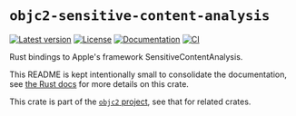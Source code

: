 # `objc2-sensitive-content-analysis`

[![Latest version](https://badgen.net/crates/v/objc2-sensitive-content-analysis)](https://crates.io/crates/objc2-sensitive-content-analysis)
[![License](https://badgen.net/badge/license/Zlib%20OR%20Apache-2.0%20OR%20MIT/blue)](../../LICENSE.md)
[![Documentation](https://docs.rs/objc2-sensitive-content-analysis/badge.svg)](https://docs.rs/objc2-sensitive-content-analysis/)
[![CI](https://github.com/madsmtm/objc2/actions/workflows/ci.yml/badge.svg)](https://github.com/madsmtm/objc2/actions/workflows/ci.yml)

Rust bindings to Apple's framework SensitiveContentAnalysis.

This README is kept intentionally small to consolidate the documentation, see
[the Rust docs](https://docs.rs/objc2-sensitive-content-analysis/) for more details on this crate.

This crate is part of the [`objc2` project](https://github.com/madsmtm/objc2),
see that for related crates.
